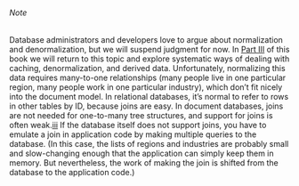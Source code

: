 ###### Note 
Database administrators and developers love to argue about normalization and denormalization, but
we will suspend judgment for now. In [Part III](part03.html#part_systems) of this book we will return to this topic and
explore systematic ways of dealing with caching, denormalization, and derived data. 
Unfortunately, normalizing this data requires many-to-one relationships (many people live in one
particular region, many people work in one particular industry), which don’t fit nicely into the
document model. In relational databases, it’s normal to refer to rows in other tables by ID, because
joins are easy. In document databases, joins are not needed for one-to-many tree structures, and
support for joins is often weak.[iii](ch02.html#idm140605782440736) If the database itself does not support joins, you have to emulate a join in application code by
making multiple queries to the database. (In this case, the lists of regions and industries are
probably small and slow-changing enough that the application can simply keep them in memory. But
nevertheless, the work of making the join is shifted from the database to the application code.)